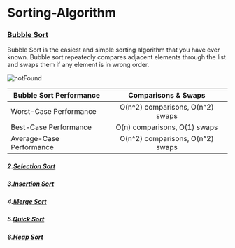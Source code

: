 # Sorting-Algorithm

### [Bubble Sort](https://github.com/Himanshu40/Sorting-Algorithm/blob/master/BubbleSort.c)
Bubble Sort is the easiest and simple sorting algorithm that you have ever known. Bubble sort repeatedly compares adjacent elements through the list and swaps them if any element is in wrong order.

![notFound](https://upload.wikimedia.org/wikipedia/commons/c/c8/Bubble-sort-example-300px.gif "An example of bubble sort")

| **Bubble Sort Performance** | **Comparisons & Swaps**            |
| --------------------------- | :--------------------------------: |
| Worst-Case Performance      | O(n^2) comparisons, O(n^2) swaps   |
| Best-Case Performance       | O(n) comparisons, O(1) swaps       |
| Average-Case Performance    | O(n^2) comparisons, O(n^2) swaps   |


##### 2.[Selection Sort](https://github.com/Himanshu40/Sorting-Algorithm/blob/master/SelectionSort.c)
##### 3.[Insertion Sort](https://github.com/Himanshu40/Sorting-Algorithm/blob/master/InsertionSort.c)
##### 4.[Merge Sort](https://github.com/Himanshu40/Sorting-Algorithm/blob/master/MergeSort.c)
##### 5.[Quick Sort](https://github.com/Himanshu40/Sorting-Algorithm/blob/master/QuickSort.c)
##### 6.[Heap Sort](https://github.com/Himanshu40/Sorting-Algorithm/blob/master/HeapSort.c)
